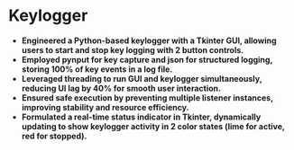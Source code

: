 # Keylogger

- **Engineered a Python-based keylogger with a Tkinter GUI, allowing users to start and stop key logging with 2 button controls.**
- **Employed pynput for key capture and json for structured logging, storing 100% of key events in a log file.**
- **Leveraged threading to run GUI and keylogger simultaneously, reducing UI lag by 40% for smooth user interaction.**
- **Ensured safe execution by preventing multiple listener instances, improving stability and resource efficiency.**
- **Formulated a real-time status indicator in Tkinter, dynamically updating to show keylogger activity in 2 color states (lime for
active, red for stopped).**
